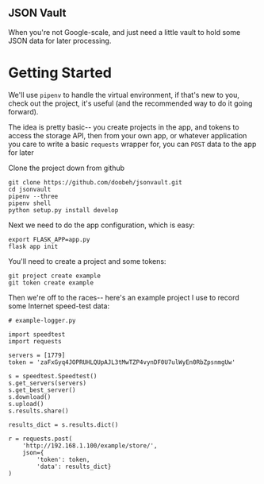 JSON Vault
----------

When you're not Google-scale, and just need a little vault to hold some JSON data for later
processing.

Getting Started
===============

We'll use `pipenv` to handle the virtual environment, if that's new to you, check
out the project, it's useful (and the recommended way to do it going forward).

The idea is pretty basic-- you create projects in the app, and tokens to access
the storage API, then from your own app, or whatever application you care to
write a basic `requests` wrapper for, you can `POST` data to the app for
later

Clone the project down from github

    git clone https://github.com/doobeh/jsonvault.git
    cd jsonvault
    pipenv --three
    pipenv shell
    python setup.py install develop

Next we need to do the app configuration, which is easy:

    export FLASK_APP=app.py
    flask app init

You'll need to create a project and some tokens:

    git project create example
    git token create example

Then we're off to the races-- here's an example project I use to record
some Internet speed-test data:

    # example-logger.py

    import speedtest
    import requests

    servers = [1779]
    token = 'zaFxGyq4JOPRUHLQUpAJL3tMwTZP4vynDF0U7ulWyEn0RbZpsnmgUw'

    s = speedtest.Speedtest()
    s.get_servers(servers)
    s.get_best_server()
    s.download()
    s.upload()
    s.results.share()

    results_dict = s.results.dict()

    r = requests.post(
        'http://192.168.1.100/example/store/',
        json={
            'token': token,
            'data': results_dict}
    )



